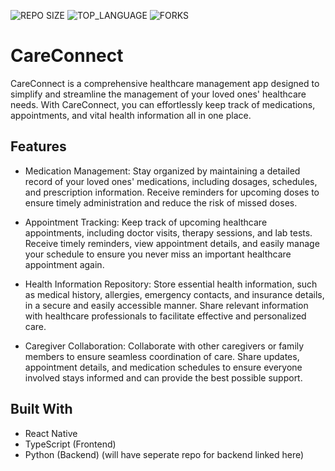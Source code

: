 ![REPO SIZE](https://img.shields.io/github/repo-size/amana4416/CareConnect?style=flat-square)
![TOP_LANGUAGE](https://img.shields.io/github/languages/top/amana4416/CareConnect?style=flat-square)
![FORKS](https://img.shields.io/github/forks/amana4416/CareConnect?style=social)

# CareConnect

CareConnect is a comprehensive healthcare management app designed to simplify and streamline the management of your loved ones' healthcare needs. With CareConnect, you can effortlessly keep track of medications, appointments, and vital health information all in one place.

## Features
* Medication Management: Stay organized by maintaining a detailed record of your loved ones' medications, including dosages, schedules, and prescription information. Receive reminders for upcoming doses to ensure timely administration and reduce the risk of missed doses.

* Appointment Tracking: Keep track of upcoming healthcare appointments, including doctor visits, therapy sessions, and lab tests. Receive timely reminders, view appointment details, and easily manage your schedule to ensure you never miss an important healthcare appointment again.

* Health Information Repository: Store essential health information, such as medical history, allergies, emergency contacts, and insurance details, in a secure and easily accessible manner. Share relevant information with healthcare professionals to facilitate effective and personalized care.

* Caregiver Collaboration: Collaborate with other caregivers or family members to ensure seamless coordination of care. Share updates, appointment details, and medication schedules to ensure everyone involved stays informed and can provide the best possible support.

## Built With

* React Native
* TypeScript (Frontend)
* Python (Backend) (will have seperate repo for backend linked here)

